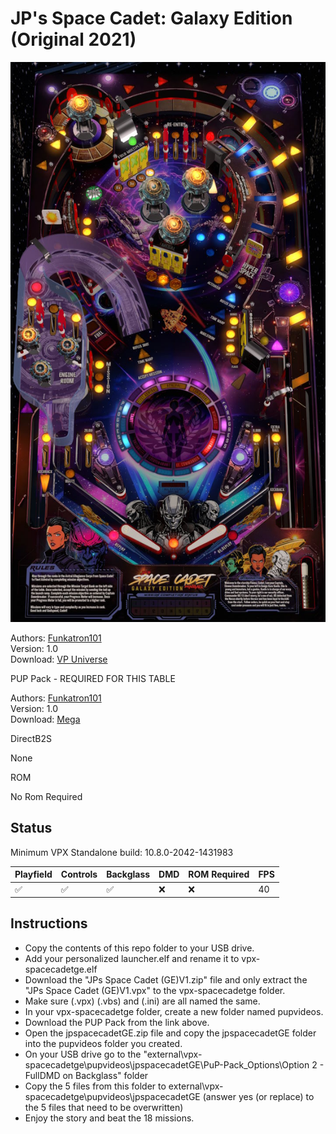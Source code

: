 # JP's Space Cadet: Galaxy Edition (Original 2021)


![Table Preview](../../images/vpx-spacecadetge-preview.jpg)

Authors: [Funkatron101](https://vpuniverse.com/profile/49709-funkatron101/)  
Version: 1.0  
Download: [VP Universe](https://vpuniverse.com/files/file/24068-jps-space-cadet-galaxy-edition/)

PUP Pack - REQUIRED FOR THIS TABLE

Authors: [Funkatron101](https://vpuniverse.com/profile/49709-funkatron101/)  
Version: 1.0  
Download: [Mega](https://mega.nz/file/nBAmBITT#_RruG_apkXHoGXA6aWPzU_HA-oyQWTeGBivLRrc_kf8)

DirectB2S

None

ROM

No Rom Required

## Status 

Minimum VPX Standalone build: 10.8.0-2042-1431983

| Playfield | Controls | Backglass | DMD | ROM Required | FPS | 
|-----------|----------|-----------|-----|--------------|-----|
| :white_check_mark: | :white_check_mark: | :white_check_mark: | :x: | :x: | 40 |

## Instructions

- Copy the contents of this repo folder to your USB drive.
- Add your personalized launcher.elf and rename it to vpx-spacecadetge.elf
- Download the "JPs Space Cadet (GE)V1.zip" file and only extract the "JPs Space Cadet (GE)V1.vpx" to the vpx-spacecadetge folder.
- Make sure (.vpx) (.vbs) and (.ini) are all named the same.
- In your vpx-spacecadetge folder, create a new folder named pupvideos.
- Download the PUP Pack from the link above.
- Open the jpspacecadetGE.zip file and copy the jpspacecadetGE folder into the pupvideos folder you created.
- On your USB drive go to the "external\vpx-spacecadetge\pupvideos\jpspacecadetGE\PuP-Pack_Options\Option 2 - FullDMD on Backglass" folder
- Copy the 5 files from this folder to external\vpx-spacecadetge\pupvideos\jpspacecadetGE (answer yes (or replace) to the 5 files that need to be overwritten)
- Enjoy the story and beat the 18 missions.
